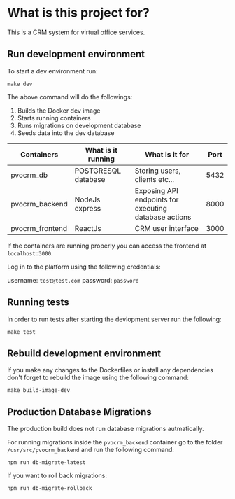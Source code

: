 # What is this project for?

This is a CRM system for virtual office services.

## Run development environment

To start a dev environment run:

```
make dev
```

The above command will do the followings:

1. Builds the Docker dev image
2. Starts running containers
3. Runs migrations on development database
4. Seeds data into the dev database

Containers | What is it running | What is it for | Port |
------------ | ------------- | ------------- | ------------- 
| pvocrm_db     | POSTGRESQL database | Storing users, clients etc... | 5432 |
| pvocrm_backend      | NodeJs express      | Exposing API endpoints for executing database actions |   8000 |
| pvocrm_frontend | ReactJs      | CRM user interface |   3000 |

If the containers are running properly you can access the frontend at `localhost:3000`.

Log in to the platform using the following credentials:

username: `test@test.com`
password: `password`

## Running tests

In order to run tests after starting the devlopment server run the following:

```
make test
```

## Rebuild development environment

If you make any changes to the Dockerfiles or install any dependencies don't forget to rebuild the image using the following command:

```
make build-image-dev
```

## Production Database Migrations

The production build does not run database migrations autmatically.

For running migrations inside the `pvocrm_backend` container go to the folder `/usr/src/pvocrm_backend` and run the following command:

```
npm run db-migrate-latest
```

If you want to roll back migrations:

```
npm run db-migrate-rollback
```